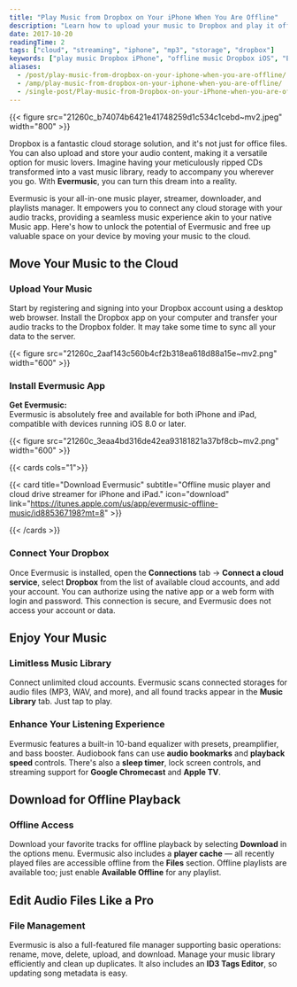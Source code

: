```yaml
---
title: "Play Music from Dropbox on Your iPhone When You Are Offline"
description: "Learn how to upload your music to Dropbox and play it offline using Evermusic on your iPhone or iPad. Stream, download, and manage your tracks with ease."
date: 2017-10-20
readingTime: 2
tags: ["cloud", "streaming", "iphone", "mp3", "storage", "dropbox"]
keywords: ["play music Dropbox iPhone", "offline music Dropbox iOS", "Evermusic Dropbox", "mp3 player cloud", "stream Dropbox audio", "Evermusic file manager", "Dropbox iOS audio"]
aliases:
  - /post/play-music-from-dropbox-on-your-iphone-when-you-are-offline/
  - /amp/play-music-from-dropbox-on-your-iphone-when-you-are-offline/
  - /single-post/Play-music-from-Dropbox-on-your-iPhone-when-you-are-offline/
---
```


{{< figure src="21260c_b74074b6421e41748259d1c534c1cebd~mv2.jpeg" width="800" >}}

Dropbox is a fantastic cloud storage solution, and it's not just for office files. You can also upload and store your audio content, making it a versatile option for music lovers. Imagine having your meticulously ripped CDs transformed into a vast music library, ready to accompany you wherever you go. With **Evermusic**, you can turn this dream into a reality.

Evermusic is your all-in-one music player, streamer, downloader, and playlists manager. It empowers you to connect any cloud storage with your audio tracks, providing a seamless music experience akin to your native Music app. Here's how to unlock the potential of Evermusic and free up valuable space on your device by moving your music to the cloud.

## Move Your Music to the Cloud

### Upload Your Music

Start by registering and signing into your Dropbox account using a desktop web browser. Install the Dropbox app on your computer and transfer your audio tracks to the Dropbox folder. It may take some time to sync all your data to the server.

{{< figure src="21260c_2aaf143c560b4cf2b318ea618d88a15e~mv2.png" width="600" >}}

### Install Evermusic App

**Get Evermusic:**  
Evermusic is absolutely free and available for both iPhone and iPad, compatible with devices running iOS 8.0 or later.  

{{< figure src="21260c_3eaa4bd316de42ea93181821a37bf8cb~mv2.png" width="600" >}}

{{< cards cols="1">}}

  {{< card title="Download Evermusic" subtitle="Offline music player and cloud drive streamer for iPhone and iPad." icon="download" link="https://itunes.apple.com/us/app/evermusic-offline-music/id885367198?mt=8" >}}

{{< /cards >}}

### Connect Your Dropbox

Once Evermusic is installed, open the **Connections** tab → **Connect a cloud service**, select **Dropbox** from the list of available cloud accounts, and add your account. You can authorize using the native app or a web form with login and password. This connection is secure, and Evermusic does not access your account or data.

## Enjoy Your Music

### Limitless Music Library

Connect unlimited cloud accounts. Evermusic scans connected storages for audio files (MP3, WAV, and more), and all found tracks appear in the **Music Library** tab. Just tap to play.

### Enhance Your Listening Experience

Evermusic features a built-in 10-band equalizer with presets, preamplifier, and bass booster. Audiobook fans can use **audio bookmarks** and **playback speed** controls. There's also a **sleep timer**, lock screen controls, and streaming support for **Google Chromecast** and **Apple TV**.

## Download for Offline Playback

### Offline Access

Download your favorite tracks for offline playback by selecting **Download** in the options menu. Evermusic also includes a **player cache** — all recently played files are accessible offline from the **Files** section. Offline playlists are available too; just enable **Available Offline** for any playlist.

## Edit Audio Files Like a Pro

### File Management

Evermusic is also a full-featured file manager supporting basic operations: rename, move, delete, upload, and download. Manage your music library efficiently and clean up duplicates. It also includes an **ID3 Tags Editor**, so updating song metadata is easy.
